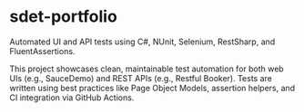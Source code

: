 # sdet-portfolio

Automated UI and API tests using C#, NUnit, Selenium, RestSharp, and FluentAssertions.

This project showcases clean, maintainable test automation for both web UIs (e.g., SauceDemo) and REST APIs (e.g., Restful Booker). Tests are written using best practices like Page Object Models, assertion helpers, and CI integration via GitHub Actions.
